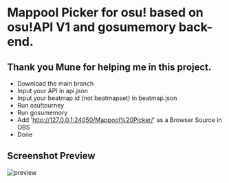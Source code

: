 # Mappool Picker for osu! based on osu!API V1 and gosumemory back-end.
## Thank you Mune for helping me in this project.
- Download the main branch
- Input your API in api.json
- Input your beatmap id (not beatmapset) in beatmap.json
- Run osu!tourney
- Run gosumemory
- Add 'http://127.0.0.1:24050/Mappool%20Picker/' as a Browser Source in OBS
- Done
## Screenshot Preview
![preview](https://i.imgur.com/jyupUU2.png)
